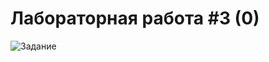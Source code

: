 # Лабораторная работа #3 (0)

![Задание](https://github.com/slamach/prog-labs/blob/master/prog-lab3/doc/task.png?raw=true)
